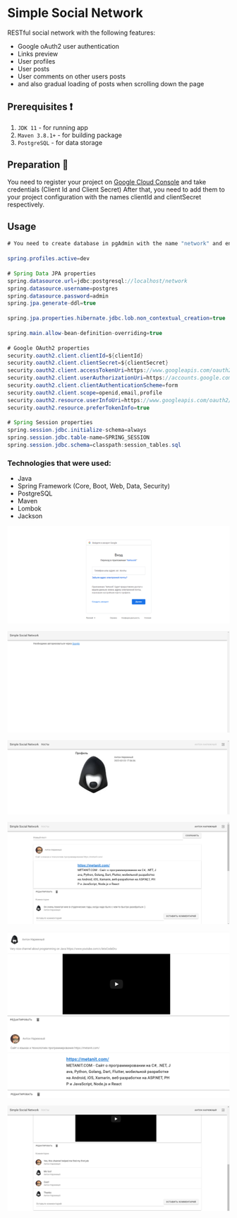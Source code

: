 # Simple Social Network

RESTful social network with the following features:
- Google oAuth2 user authentication
- Links preview
- User profiles
- User posts
- User comments on other users posts 
- and also gradual loading of posts when scrolling down the page

## Prerequisites ❗
1. `JDK 11` - for running app
2. `Maven 3.8.1+` - for building package
3. `PostgreSQL` - for data storage

## Preparation 🔨
You need to register your project on [Google Cloud Console](https://console.cloud.google.com) and take credentials (Client Id and Client Secret)
After that, you need to add them to your project configuration with the names clientId and clientSecret respectively.

## Usage
```java
# You need to create database in pgAdmin with the name "network" and enter username and password, if you have different.        

spring.profiles.active=dev

# Spring Data JPA properties
spring.datasource.url=jdbc:postgresql://localhost/network
spring.datasource.username=postgres
spring.datasource.password=admin
spring.jpa.generate-ddl=true

spring.jpa.properties.hibernate.jdbc.lob.non_contextual_creation=true

spring.main.allow-bean-definition-overriding=true

# Google OAuth2 properties
security.oauth2.client.clientId=${clientId}
security.oauth2.client.clientSecret=${clientSecret}
security.oauth2.client.accessTokenUri=https://www.googleapis.com/oauth2/v4/token
security.oauth2.client.userAuthorizationUri=https://accounts.google.com/o/oauth2/v2/auth
security.oauth2.client.clientAuthenticationScheme=form
security.oauth2.client.scope=openid,email,profile
security.oauth2.resource.userInfoUri=https://www.googleapis.com/oauth2/v3/userinfo
security.oauth2.resource.preferTokenInfo=true

# Spring Session properties
spring.session.jdbc.initialize-schema=always
spring.session.jdbc.table-name=SPRING_SESSION
spring.session.jdbc.schema=classpath:session_tables.sql
```
### **Technologies that were used**:
* Java
* Spring Framework (Core, Boot, Web, Data, Security)
* PostgreSQL
* Maven
* Lombok
* Jackson

![Image of Maint](images/google_authentication_page.png)

![Image of Maint](images/authentication_page.png)

![Image of Maint](images/user_profile.png)

![Image of Maint](images/posts_and_comments.png)

![Image of Maint](images/links_preview.png)

![Image of Maint](images/comments.png)